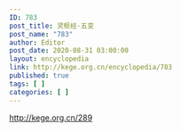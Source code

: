 ```yaml
---
ID: 783
post_title: 灵枢经·五变
post_name: "783"
author: Editor
post_date: 2020-08-31 03:00:00
layout: encyclopedia
link: http://kege.org.cn/encyclopedia/783
published: true
tags: [ ]
categories: [ ]
---
```

http://kege.org.cn/289